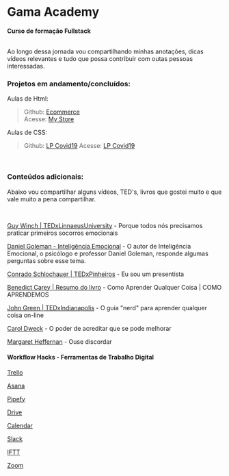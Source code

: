 # Gama Academy

**Curso de formação Fullstack**
<br>
<br>

Ao longo dessa jornada vou compartilhando minhas anotações, dicas vídeos relevantes e tudo que possa contribuir com outas pessoas interessadas.
<br>

### **Projetos em andamento/concluídos:**

Aulas de Html:
>Github: [Ecommerce](https://github.com/HellenBrunelli/ecommerce-gama) <br>
>Acesse: [My Store](https://hb-mystore.netlify.com/)

Aulas de CSS:
>Github: [LP Covid19](https://github.com/HellenBrunelli/covid19)
> Acesse: [LP Covid19](https://gamaacademy-covid19.netlify.app/)


<br>

### **Conteúdos adicionais:**
Abaixo vou compartilhar alguns vídeos, TED's, livros que gostei muito e que vale muito a pena compartilhar.

<br>

[Guy Winch | TEDxLinnaeusUniversity](
https://www.ted.com/talks/guy_winch_why_we_all_need_to_practice_emotional_first_aid?language=pt-br) - Porque todos nós precisamos praticar primeiros socorros emocionais

[Daniel Goleman - Inteligência Emocional](https://www.youtube.com/watch?v=BqF50IuR3_c) - O autor de Inteligência Emocional, o psicólogo e professor Daniel Goleman, responde algumas perguntas sobre esse tema.

[Conrado Schlochauer | TEDxPinheiros](https://www.youtube.com/watch?v=_wfpqGBTad8) - Eu sou um presentista

[Benedict Carey | Resumo do livro](https://www.youtube.com/watch?v=UvR5UhwKX38) - Como Aprender Qualquer Coisa | COMO APRENDEMOS

[John Green | TEDxIndianapolis](https://www.ted.com/talks/john_green_the_nerd_s_guide_to_learning_everything_online?language=pt-br) - O guia "nerd" para aprender qualquer coisa on-line

[Carol Dweck](https://www.youtube.com/watch?v=1hPuRBhYoo8) - O poder de acreditar que se pode melhorar

[Margaret Heffernan](https://www.ted.com/talks/margaret_heffernan_dare_to_disagree?language=pt-BR#t-745934) - Ouse discordar



#### Workflow Hacks - Ferramentas de Trabalho Digital

[Trello](https://blog.trello.com/br/dicas-trello)

[Asana](http://alexandria.marketing/como-usar-asana-para-gerenciar-equipes/)

[Pipefy](https://www.pipefy.com/pt-br/endeavor-melhores-praticas/)

[Drive](https://www.tecmundo.com.br/google-drive/102378-conheca-12-dicas-google-drive-voce-nao-sabia.htm)

[Calendar](https://comunidade.rockcontent.com/como-usar-o-google-calendar/)

[Slack](https://tecnoblog.net/250114/15-dicas-para-usar-no-slack-do-seu-time/)

[IFTT](https://www.bluelux.com.br/o-que-e-ifttt-como-ele-funciona/?v=19d3326f3137)

[Zoom](https://resultadosdigitais.com.br/agencias/tutorial-zoom/)